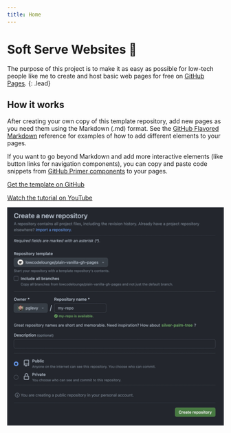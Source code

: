 ```yaml
---
title: Home
---
```


# Soft Serve Websites 🍦

The purpose of this project is to make it as easy as possible for low-tech people like me to create and host basic web pages for free on [GitHub Pages](https://pages.github.com/).
{: .lead}

## How it works

After creating your own copy of this template repository, add new pages as you need them using the Markdown (.md) format. See the [GitHub Flavored Markdown](https://guides.github.com/features/mastering-markdown/) reference for examples of how to add different elements to your pages.

If you want to go beyond Markdown and add more interactive elements (like button links for navigation components), you can copy and paste code snippets from [GitHub Primer components](https://primer.style/css/components) to your pages.

<p class="text-center">
  <a href="https://github.com/lowcodelounge/plain-vanilla-gh-pages" class="btn btn-primary btn-lg">Get the template on GitHub</a>
</p>
<p class="text-center">
  <a href="https://youtu.be/jlkHEmgQhGU" class="btn btn-secondary">Watch the tutorial on YouTube</a>
</p>

<div class="card shadow-lg">
  <img src="assets/img/create-repo.jpg" alt="Screenshot of create a new repository action" class="object-fit-cover border rounded">
</div>
